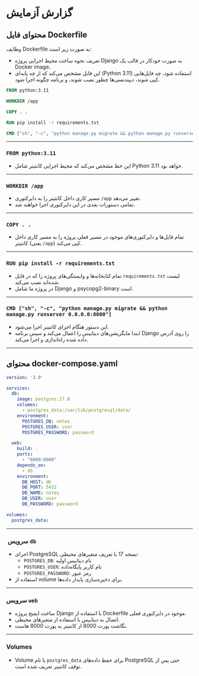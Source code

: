 # گزارش آزمایش

##  محتوای فایل Dockerfile

وظایف Dockerfile به صورت زیر است:
- تعریف نحوه ساخت محیط اجرایی پروژه Django به صورت خودکار در قالب یک Docker image.
- این فایل مشخص می‌کند که از چه پایه‌ای (Python 3.11) استفاده شود، چه فایل‌هایی کپی شوند، دیپندنسی‌ها چطور نصب شوند، و برنامه چگونه اجرا شود.


```Dockerfile
FROM python:3.11

WORKDIR /app

COPY . .

RUN pip install -r requirements.txt

CMD ["sh", "-c", "python manage.py migrate && python manage.py runserver 0.0.0.0:8000"]
```

---
### `FROM python:3.11`

- این خط مشخص می‌کند که محیط اجرایی کانتینر شامل Python 3.11 خواهد بود.

---
### `WORKDIR /app`

- مسیر کاری داخل کانتینر را به دایرکتوری `/app` تغییر می‌دهد.
- تمامی دستورات بعدی در این دایرکتوری اجرا خواهند شد.

---

### `COPY . .`

- تمام فایل‌ها و دایرکتوری‌های موجود در مسیر فعلی پروژه را به مسیر کاری داخل کانتینر (یعنی `/app`) کپی می‌کند.

---

### `RUN pip install -r requirements.txt`

- تمام کتابخانه‌ها و وابستگی‌های پروژه را که در فایل `requirements.txt` لیست شده‌اند نصب می‌کند.
- در پروژه ما شامل Django و psycopg2-binary است.

---

### `CMD ["sh", "-c", "python manage.py migrate && python manage.py runserver 0.0.0.0:8000"]`

- این دستور هنگام اجرای کانتینر اجرا می‌شود.
- ابتدا مایگریشن‌های دیتابیس را اعمال می‌کند و سپس برنامه Django را روی آدرس داده شده راه‌اندازی و اجرا می‌کند.

---


## محتوای docker-compose.yaml


```yaml
version: '3.9'

services:
  db:
    image: postgres:17.0
    volumes:
      - postgres_data:/var/lib/postgresql/data/
    environment:
      POSTGRES_DB: notes
      POSTGRES_USER: user
      POSTGRES_PASSWORD: password

  web:
    build: .
    ports:
      - "8000:8000"
    depends_on:
      - db
    environment:
      DB_HOST: db
      DB_PORT: 5432
      DB_NAME: notes
      DB_USER: user
      DB_PASSWORD: password

volumes:
  postgres_data:
```

---

### ️ سرویس `db`
- اجرای PostgreSQL نسخه 17 با تعریف متغیرهای محیطی:
  - `POSTGRES_DB`: نام دیتابیس اولیه
  - `POSTGRES_USER`: نام کاربر پایگاه‌داده
  - `POSTGRES_PASSWORD`: رمز عبور
- استفاده از volume برای ذخیره‌سازی پایدار داده‌ها.

---

###  سرویس `web`
- ساخت ایمیج پروژه Django با استفاده از Dockerfile موجود در دایرکتوری فعلی.
- اتصال به دیتابیس با استفاده از متغیرهای محیطی.
- نگاشت پورت 8000 از کانتینر به پورت 8000 هاست.

---

###  Volumes
- Volume با نام `postgres_data` برای حفظ داده‌های PostgreSQL حتی پس از توقف کانتینر تعریف شده است.